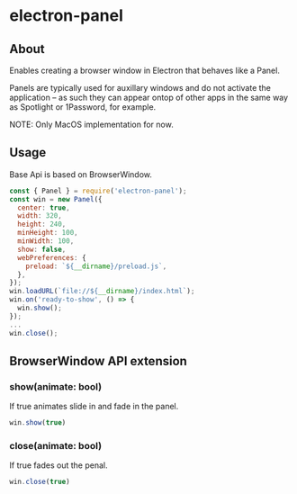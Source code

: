 # electron-panel
## About
Enables creating a browser window in Electron that behaves like a Panel.

Panels are typically used for auxillary windows and do not activate the application – as such they can appear ontop of other apps in the same way as Spotlight or 1Password, for example.

NOTE: Only MacOS implementation for now.

## Usage
Base Api is based on BrowserWindow.
```javascript
const { Panel } = require('electron-panel');
const win = new Panel({
  center: true,
  width: 320,
  height: 240,
  minHeight: 100,
  minWidth: 100,
  show: false,
  webPreferences: {
    preload: `${__dirname}/preload.js`,
  },
});
win.loadURL(`file://${__dirname}/index.html`);
win.on('ready-to-show', () => {
  win.show();
});
...
win.close();
```

## BrowserWindow API extension
### show(animate: bool)
If true animates slide in and fade in the panel.
```javascript
win.show(true)
```
### close(animate: bool)
If true fades out the penal.
```javascript
win.close(true)
```

